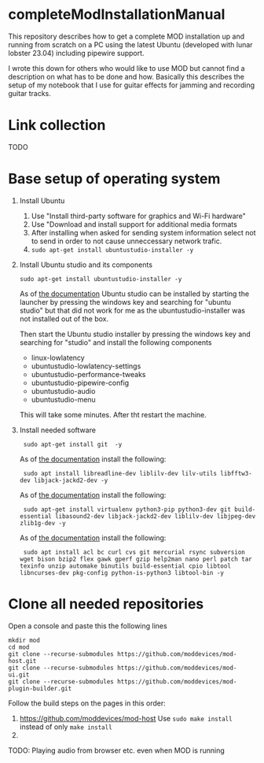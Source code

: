 # completeModInstallationManual
This repository describes how to get a complete MOD installation up and running from scratch on a PC using the latest Ubuntu (developed with lunar lobster 23.04) including pipewire support.

I wrote this down for others who would like to use MOD but cannot find a description on what has to be done and how. Basically this describes the setup of my notebook that I use for guitar effects for jamming and recording guitar tracks. 

# Link collection
TODO

# Base setup of operating system
1. Install Ubuntu
     1. Use "Install third-party software for graphics and Wi-Fi hardware"
     2. Use "Download and install support for additional media formats
     3. After installing when asked for sending system information select not to send in order to not cause unneccessary network trafic.
     4. `sudo apt-get install ubuntustudio-installer -y`

4. Install Ubuntu studio and its components
    
    `sudo apt-get install ubuntustudio-installer -y`

    As of [the documentation](https://ubuntustudio.org/ubuntu-studio-installer/) Ubuntu studio can be installed by starting the launcher by pressing the windows key and searching for "ubuntu studio" but that did not work for me as the ubuntustudio-installer was not installed out of the box.

    Then start the Ubuntu studio installer by pressing the windows key and searching for "studio" and install the following components
    
    * linux-lowlatency
    * ubuntustudio-lowlatency-settings
    * ubuntustudio-performance-tweaks
    * ubuntustudio-pipewire-config
    * ubuntustudio-audio
    * ubuntustudio-menu
    
    This will take some minutes. After tht restart the machine.

5. Install needed software

        sudo apt-get install git  -y
    
    As of [the documentation](https://github.com/moddevices/mod-host) install the following:
    
        sudo apt install libreadline-dev liblilv-dev lilv-utils libfftw3-dev libjack-jackd2-dev -y
    
    As of [the documentation](https://github.com/moddevices/mod-ui) install the following:
        
        sudo apt-get install virtualenv python3-pip python3-dev git build-essential libasound2-dev libjack-jackd2-dev liblilv-dev libjpeg-dev zlib1g-dev -y

    As of [the documentation](https://github.com/moddevices/mod-plugin-builder) install the following:
    
        sudo apt install acl bc curl cvs git mercurial rsync subversion wget bison bzip2 flex gawk gperf gzip help2man nano perl patch tar texinfo unzip automake binutils build-essential cpio libtool libncurses-dev pkg-config python-is-python3 libtool-bin -y

# Clone all needed repositories

Open a console and paste this the following lines

    mkdir mod
    cd mod
    git clone --recurse-submodules https://github.com/moddevices/mod-host.git
    git clone --recurse-submodules https://github.com/moddevices/mod-ui.git
    git clone --recurse-submodules https://github.com/moddevices/mod-plugin-builder.git

Follow the build steps on the pages in this order:
1. https://github.com/moddevices/mod-host
    Use `sudo make install` instead of only `make install`
3. 

TODO: Playing audio from browser etc. even when MOD is running
